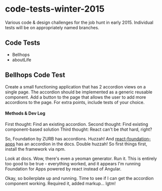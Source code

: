 # code-tests-winter-2015
Various code & design challenges for the job hunt in early 2015. Individual tests will be on appropriately named branches.

## Code Tests
- Bellhops
- aboutLife

## Bellhops Code Test
Create a small functioning application that has 2 accordion views on a single page. The accordion should be implemented as a generic reusable component. Add a button to the page that allows the user to add more accordions to the page. For extra points, include tests of your choice.

#### Methods & Dev Log
First thought: Find an existing accordion.
Second thought: Find existing component-based solution
Third thought: React can't be *that* hard, right?

So, Foundation by ZURB has accordions. Huzzah! And [react-foundation-apps](https://github.com/akiran/react-foundation-apps) has an accordion in the docs. Double huzzah! So first things first, install the framework via npm.

Look at docs. Wow, there's even a yeoman generator. Run it. This is entirely too good to be true - everything worked, and it appears I'm running Foundation for Apps powered by react instead of Angular.

Okay, so boilerplate up and running. Time to see if I can get the accordion component working. Required it, added markup... lgtm!

